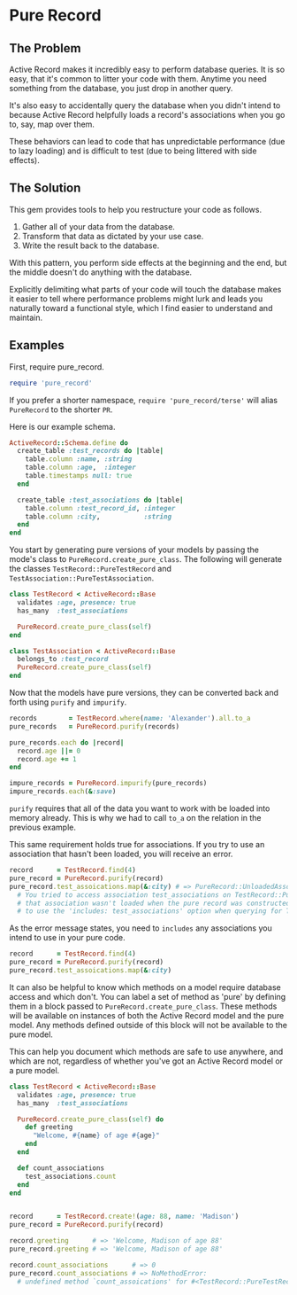 # Pure Record

## The Problem

Active Record makes it incredibly easy to perform database queries. It is so easy, that it's common to litter your code with them. Anytime you need something from the database, you just drop in another query.

It's also easy to accidentally query the database when you didn't intend to because Active Record helpfully loads a record's associations when you go to, say, map over them.

These behaviors can lead to code that has unpredictable performance (due to lazy loading) and is difficult to test (due to being littered with side effects).

## The Solution

This gem provides tools to help you restructure your code as follows.

1. Gather all of your data from the database.
1. Transform that data as dictated by your use case.
1. Write the result back to the database.

With this pattern, you perform side effects at the beginning and the end, but the middle doesn't do anything with the database.

Explicitly delimiting what parts of your code will touch the database makes it easier to tell where performance problems might lurk and leads you naturally toward a functional style, which I find easier to understand and maintain.

## Examples

First, require pure_record.

```ruby
require 'pure_record'
```

If you prefer a shorter namespace, `require 'pure_record/terse'` will alias `PureRecord` to the shorter `PR`.

Here is our example schema.

```ruby
ActiveRecord::Schema.define do
  create_table :test_records do |table|
    table.column :name, :string
    table.column :age,  :integer
    table.timestamps null: true
  end

  create_table :test_associations do |table|
    table.column :test_record_id, :integer
    table.column :city,           :string
  end
end
```

You start by generating pure versions of your models by passing the mode's class to `PureRecord.create_pure_class`. The following will generate the classes `TestRecord::PureTestRecord` and `TestAssociation::PureTestAssociation`.

```ruby
class TestRecord < ActiveRecord::Base
  validates :age, presence: true
  has_many  :test_associations

  PureRecord.create_pure_class(self)
end

class TestAssociation < ActiveRecord::Base
  belongs_to :test_record
  PureRecord.create_pure_class(self)
end
```

Now that the models have pure versions, they can be converted back and forth using `purify` and `impurify`.

```ruby
records        = TestRecord.where(name: 'Alexander').all.to_a
pure_records   = PureRecord.purify(records)

pure_records.each do |record|
  record.age ||= 0
  record.age += 1
end

impure_records = PureRecord.impurify(pure_records)
impure_records.each(&:save)
```

`purify` requires that all of the data you want to work with be loaded into memory already. This is why we had to call `to_a` on the relation in the previous example.

This same requirement holds true for associations. If you try to use an association that hasn't been loaded, you will receive an error.

```ruby
record      = TestRecord.find(4)
pure_record = PureRecord.purify(record)
pure_record.test_assoications.map(&:city) # => PureRecord::UnloadedAssociationError: 
  # You tried to access association test_associations on TestRecord::PureTestRecord, but
  # that association wasn't loaded when the pure record was constructed. You might want
  # to use the 'includes: test_associations' option when querying for TestRecord.
```

As the error message states, you need to `includes` any associations you intend to use in your pure code.

```ruby
record      = TestRecord.find(4)
pure_record = PureRecord.purify(record)
pure_record.test_assoications.map(&:city)
```

It can also be helpful to know which methods on a model require database access and which don't. You can label a set of method as 'pure' by defining them in a block passed to `PureRecord.create_pure_class`. These methods will be available on instances of both the Active Record model and the pure model. Any methods defined outside of this block will not be available to the pure model.

This can help you document which methods are safe to use anywhere, and which are not, regardless of whether you've got an Active Record model or a pure model.

```ruby
class TestRecord < ActiveRecord::Base
  validates :age, presence: true
  has_many  :test_associations

  PureRecord.create_pure_class(self) do
    def greeting
      "Welcome, #{name} of age #{age}"
    end
  end

  def count_associations
    test_associations.count
  end
end


record      = TestRecord.create!(age: 88, name: 'Madison')
pure_record = PureRecord.purify(record)

record.greeting      # => 'Welcome, Madison of age 88'
pure_record.greeting # => 'Welcome, Madison of age 88'

record.count_associations      # => 0
pure_record.count_associations # => NoMethodError:
  # undefined method `count_assoications' for #<TestRecord::PureTestRecord:0x007fafd0c190a8>
```
